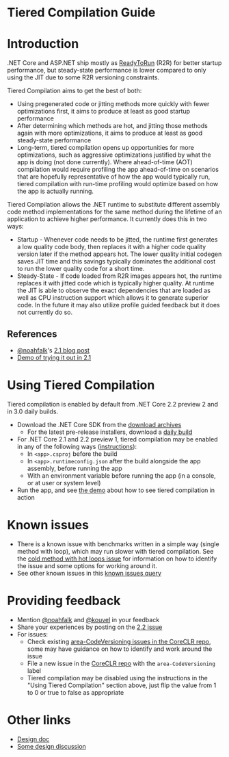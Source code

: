 # Tiered Compilation Guide

# Introduction

.NET Core and ASP.NET ship mostly as [ReadyToRun](https://github.com/dotnet/coreclr/blob/master/Documentation/botr/readytorun-overview.md) (R2R) for better startup performance, but steady-state performance is lower compared to only using the JIT due to some R2R versioning constraints.

Tiered Compilation aims to get the best of both:
- Using pregenerated code or jitting methods more quickly with fewer optimizations first, it aims to produce at least as good startup performance
- After determining which methods are hot, and jitting those methods again with more optimizations, it aims to produce at least as good steady-state performance
- Long-term, tiered compilation opens up opportunities for more optimizations, such as aggressive optimizations justified by what the app is doing (not done currently). Where ahead-of-time (AOT) compilation would require profiling the app ahead-of-time on scenarios that are hopefully representative of how the app would typically run, tiered compilation with run-time profiling would optimize based on how the app is actually running.

Tiered Compilation allows the .NET runtime to substitute different assembly code method implementations for the same method during the lifetime of an application to achieve higher performance. It currently does this in two ways:
- Startup - Whenever code needs to be jitted, the runtime first generates a low quality code body, then replaces it with a higher code quality version later if the method appears hot. The lower quality initial codegen saves JIT time and this savings typically dominates the additional cost to run the lower quality code for a short time.
- Steady-State - If code loaded from R2R images appears hot, the runtime replaces it with jitted code which is typically higher quality. At runtime the JIT is able to observe the exact dependencies that are loaded as well as CPU instruction support which allows it to generate superior code. In the future it may also utilize profile guided feedback but it does not currently do so.

## References

- [@noahfalk](https://github.com/noahfalk)'s [2.1 blog post](https://blogs.msdn.microsoft.com/dotnet/2018/08/02/tiered-compilation-preview-in-net-core-2-1/)
- [Demo of trying it out in 2.1](https://github.com/aspnet/JitBench/blob/tiered_compilation_demo/README.md)

# Using Tiered Compilation

Tiered compilation is enabled by default from .NET Core 2.2 preview 2 and in 3.0 daily builds.

- Download the .NET Core SDK from the [download archives](https://www.microsoft.com/net/download/archives)
  - For the latest pre-release installers, download a [daily build](https://github.com/dotnet/core/blob/master/daily-builds.md)
- For .NET Core 2.1 and 2.2 preview 1, tiered compilation may be enabled in any of the following ways ([instructions](https://github.com/aspnet/JitBench/blob/tiered_compilation_demo/README.md#16-run-the-app-with-tiered-compilation-enabled)):
    - In `<app>.csproj` before the build
    - In `<app>.runtimeconfig.json` after the build alongside the app assembly, before running the app
    - With an environment variable before running the app (in a console, or at user or system level)
- Run the app, and see [the demo](https://github.com/aspnet/JitBench/blob/tiered_compilation_demo/README.md#part-2---exploring-the-application-behavior) about how to see tiered compilation in action

# Known issues

- There is a known issue with benchmarks written in a simple way (single method with loop), which may run slower with tiered compilation. See the [cold method with hot loops issue](https://github.com/dotnet/coreclr/issues/19751) for information on how to identify the issue and some options for working around it.
- See other known issues in this [known issues query](https://github.com/dotnet/coreclr/issues?utf8=%E2%9C%93&q=is%3Aissue+is%3Aopen+label%3Aarea-CodeVersioning)

# Providing feedback

- Mention [@noahfalk](https://github.com/noahfalk) and [@kouvel](https://github.com/kouvel) in your feedback
- Share your experiences by posting on the [2.2 issue](https://github.com/dotnet/coreclr/issues/18973)
- For issues:
  - Check existing [area-CodeVersioning issues in the CoreCLR repo](https://github.com/dotnet/coreclr/issues?utf8=%E2%9C%93&q=is%3Aissue+is%3Aopen+label%3Aarea-CodeVersioning+), some may have guidance on how to identify and work around the issue
  - File a new issue in the [CoreCLR repo](https://github.com/dotnet/coreclr) with the `area-CodeVersioning` label
  - Tiered compilation may be disabled using the instructions in the "Using Tiered Compilation" section above, just flip the value from 1 to 0 or true to false as appropriate

# Other links

- [Design doc](https://github.com/dotnet/coreclr/blob/master/Documentation/design-docs/tiered-compilation.md)
- [Some design discussion](https://github.com/dotnet/coreclr/issues/4331)
